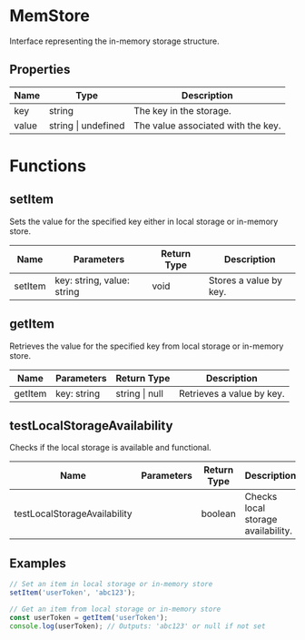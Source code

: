 # MemStore

Interface representing the in-memory storage structure.

## Properties

| Name | Type                  | Description                           |
|------|-----------------------|---------------------------------------|
| key  | string                | The key in the storage.               |
| value| string \| undefined   | The value associated with the key.    |

# Functions

## setItem

Sets the value for the specified key either in local storage or in-memory store.

| Name       | Parameters            | Return Type | Description                 |
|------------|-----------------------|-------------|-----------------------------|
| setItem    | key: string, value: string | void      | Stores a value by key.      |

## getItem

Retrieves the value for the specified key from local storage or in-memory store.

| Name       | Parameters            | Return Type | Description                 |
|------------|-----------------------|-------------|-----------------------------|
| getItem    | key: string           | string \| null | Retrieves a value by key.  |

## testLocalStorageAvailability

Checks if the local storage is available and functional.

| Name                         | Parameters | Return Type | Description                 |
|------------------------------|------------|-------------|-----------------------------|
| testLocalStorageAvailability |            | boolean     | Checks local storage availability. |

## Examples

```typescript
// Set an item in local storage or in-memory store
setItem('userToken', 'abc123');

// Get an item from local storage or in-memory store
const userToken = getItem('userToken');
console.log(userToken); // Outputs: 'abc123' or null if not set
```
